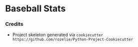 # Baseball Stats

### Credits
- Project skeleton generated via `cookiecutter https://github.com/rozelie/Python-Project-Cookiecutter`